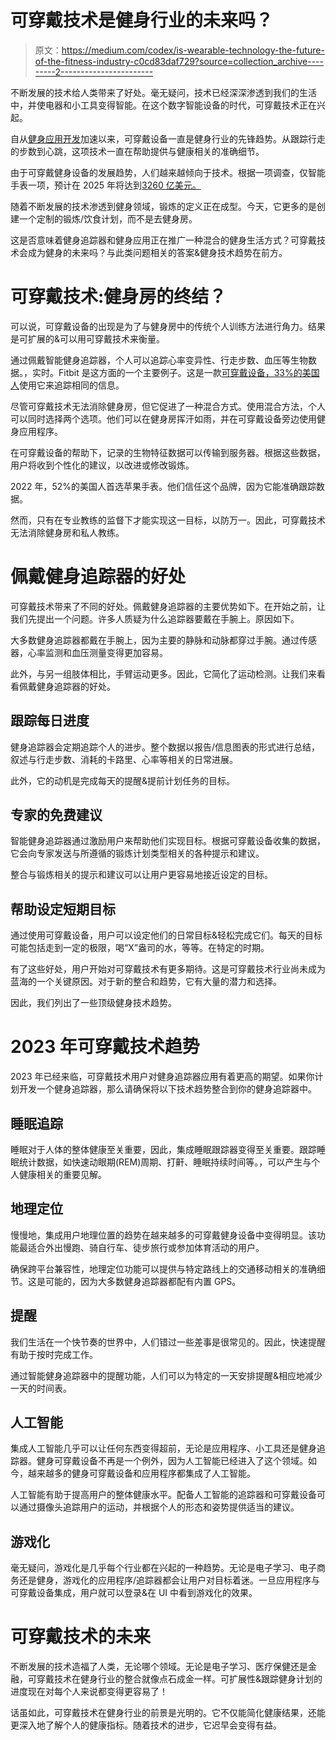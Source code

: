 # 可穿戴技术是健身行业的未来吗？

> 原文：<https://medium.com/codex/is-wearable-technology-the-future-of-the-fitness-industry-c0cd83daf729?source=collection_archive---------2----------------------->

不断发展的技术给人类带来了好处。毫无疑问，技术已经深深渗透到我们的生活中，并使电器和小工具变得智能。在这个数字智能设备的时代，可穿戴技术正在兴起。

自从[健身应用开发](https://www.resourcifi.com/blog/fitness-app-development-cost/)加速以来，可穿戴设备一直是健身行业的先锋趋势。从跟踪行走的步数到心跳，这项技术一直在帮助提供与健康相关的准确细节。

由于可穿戴健身设备的发展趋势，人们越来越倾向于技术。根据一项调查，仅智能手表一项，预计在 2025 年将达到[3260 亿美元。](https://www.statista.com/forecasts/1269164/digital-and-well-being-device-per-user-revenue-us-by-segment)

随着不断发展的技术渗透到健身领域，锻炼的定义正在成型。今天，它更多的是创建一个定制的锻炼/饮食计划，而不是去健身房。

这是否意味着健身追踪器和健身应用正在推广一种混合的健身生活方式？可穿戴技术会成为健身的未来吗？与此类问题相关的答案&健身技术趋势在前方。

# 可穿戴技术:健身房的终结？

可以说，可穿戴设备的出现是为了与健身房中的传统个人训练方法进行角力。结果是可扩展的&可以用可穿戴技术来衡量。

通过佩戴智能健身追踪器，个人可以追踪心率变异性、行走步数、血压等生物数据。，实时。Fitbit 是这方面的一个主要例子。这是一款[可穿戴设备，33%的美国人](https://www.statista.com/forecasts/1335515/fitbit-wearables-brand-profile-in-the-united-states)使用它来追踪相同的信息。

尽管可穿戴技术无法消除健身房，但它促进了一种混合方式。使用混合方法，个人可以同时选择两个选项。他们可以在健身房挥汗如雨，并在可穿戴设备旁边使用健身应用程序。

在可穿戴设备的帮助下，记录的生物特征数据可以传输到服务器。根据这些数据，用户将收到个性化的建议，以改进或修改锻炼。

2022 年，52%的美国人首选苹果手表。他们信任这个品牌，因为它能准确跟踪数据。

然而，只有在专业教练的监督下才能实现这一目标，以防万一。因此，可穿戴技术无法消除健身房和私人教练。

# 佩戴健身追踪器的好处

可穿戴技术带来了不同的好处。佩戴健身追踪器的主要优势如下。在开始之前，让我们先提出一个问题。许多人质疑为什么追踪器要戴在手腕上。原因如下。

大多数健身追踪器都戴在手腕上，因为主要的静脉和动脉都穿过手腕。通过传感器，心率监测和血压测量变得更加容易。

此外，与另一组肢体相比，手臂运动更多。因此，它简化了运动检测。让我们来看看佩戴健身追踪器的好处。

## 跟踪每日进度

健身追踪器会定期追踪个人的进步。整个数据以报告/信息图表的形式进行总结，叙述与行走步数、消耗的卡路里、心率等相关的日常进展。

此外，它的动机是完成每天的提醒&提前计划任务的目标。

## 专家的免费建议

智能健身追踪器通过激励用户来帮助他们实现目标。根据可穿戴设备收集的数据，它会向专家发送与所遵循的锻炼计划类型相关的各种提示和建议。

整合与锻炼相关的提示和建议可以让用户更容易地接近设定的目标。

## 帮助设定短期目标

通过使用可穿戴设备，用户可以设定他们的日常目标&轻松完成它们。每天的目标可能包括走到一定的极限，喝“X”盎司的水，等等。在特定的时期。

有了这些好处，用户开始对可穿戴技术有更多期待。这是可穿戴技术行业尚未成为蓝海的一个关键原因。对于新的整合和趋势，它有大量的潜力和选择。

因此，我们列出了一些顶级健身技术趋势。

# 2023 年可穿戴技术趋势

2023 年已经来临，可穿戴技术用户对健身追踪器应用有着更高的期望。如果你计划开发一个健身追踪器，那么请确保将以下技术趋势整合到你的健身追踪器中。

## 睡眠追踪

睡眠对于人体的整体健康至关重要，因此，集成睡眠跟踪器变得至关重要。跟踪睡眠统计数据，如快速动眼期(REM)周期、打鼾、睡眠持续时间等。，可以产生与个人健康相关的重要见解。

## 地理定位

慢慢地，集成用户地理位置的趋势在越来越多的可穿戴健身设备中变得明显。该功能最适合外出慢跑、骑自行车、徒步旅行或参加体育活动的用户。

确保跨平台兼容性，地理定位功能可以提供与特定路线上的交通移动相关的准确细节。这是可能的，因为大多数健身追踪器都配有内置 GPS。

## 提醒

我们生活在一个快节奏的世界中，人们错过一些差事是很常见的。因此，快速提醒有助于按时完成工作。

通过智能健身追踪器中的提醒功能，人们可以为特定的一天安排提醒&相应地减少一天的时间表。

## 人工智能

集成人工智能几乎可以让任何东西变得超前，无论是应用程序、小工具还是健身追踪器。健身可穿戴设备不再是一个例外，因为人工智能已经进入了这个领域。如今，越来越多的健身可穿戴设备和应用程序都集成了人工智能。

人工智能有助于提高用户的整体健康水平。配备人工智能的追踪器和可穿戴设备可以通过摄像头追踪用户的运动，并根据个人的形态和姿势提供适当的建议。

## 游戏化

毫无疑问，游戏化是几乎每个行业都在兴起的一种趋势。无论是电子学习、电子商务还是健身，游戏化的应用程序/追踪器都会让用户对目标着迷。一旦应用程序与可穿戴设备集成，用户就可以登录&在 UI 中看到游戏化的效果。

# 可穿戴技术的未来

不断发展的技术造福了人类，无论哪个领域。无论是电子学习、医疗保健还是金融，可穿戴技术在健身行业的整合就像点石成金一样。可扩展性&跟踪健身计划的进度现在对每个人来说都变得更容易了！

话虽如此，可穿戴技术在健身行业的前景是光明的。它不仅能简化健康结果，还能更深入地了解个人的健康指标。随着技术的进步，它迟早会变得有益。
